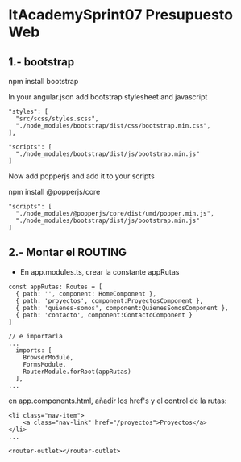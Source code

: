 # ItAcademySprint07 Presupuesto Web

## 1.- bootstrap
npm install bootstrap 

 In your angular.json add bootstrap stylesheet and javascript
```
"styles": [
  "src/scss/styles.scss",
  "./node_modules/bootstrap/dist/css/bootstrap.min.css",
],

"scripts": [
  "./node_modules/bootstrap/dist/js/bootstrap.min.js"
]
```
 Now add popperjs and add it to your scripts

npm install @popperjs/core 
```
"scripts": [
  "./node_modules/@popperjs/core/dist/umd/popper.min.js",
  "./node_modules/bootstrap/dist/js/bootstrap.min.js"
]
```
## 2.- Montar el ROUTING  
- En app.modules.ts, crear la constante appRutas
```
const appRutas: Routes = [
  { path: '', component: HomeComponent },
  { path: 'proyectos', component:ProyectosComponent }, 
  { path: 'quienes-somos', component:QuienesSomosComponent }, 
  { path: 'contacto', component:ContactoComponent }
]

// e importarla
...
  imports: [
    BrowserModule,
    FormsModule,
    RouterModule.forRoot(appRutas)
  ],
...
```
en app.components.html, añadir los href's y el control de la rutas:

```
<li class="nav-item">
    <a class="nav-link" href="/proyectos">Proyectos</a>
</li>
...

<router-outlet></router-outlet>
```